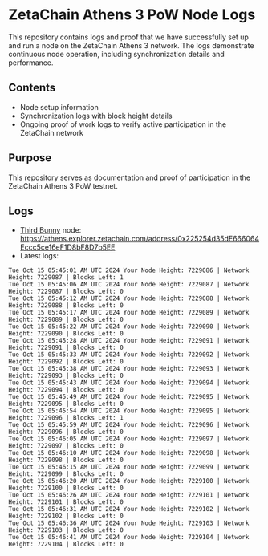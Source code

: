 # ZetaChain Athens 3 PoW Node Logs
This repository contains logs and proof that we have successfully set up and run a node on the ZetaChain Athens 3 network. The logs demonstrate continuous node operation, including synchronization details and performance.

## Contents
- Node setup information
- Synchronization logs with block height details
- Ongoing proof of work logs to verify active participation in the ZetaChain network

## Purpose
This repository serves as documentation and proof of participation in the ZetaChain Athens 3 PoW testnet.

## Logs

- [Third Bunny](https://thirdbunny.xyz/) node: https://athens.explorer.zetachain.com/address/0x225254d35dE666064Eccc5ce16eF1D8bF8D7b5EE
- Latest logs:
```
Tue Oct 15 05:45:01 AM UTC 2024 Your Node Height: 7229086 | Network Height: 7229087 | Blocks Left: 1
Tue Oct 15 05:45:06 AM UTC 2024 Your Node Height: 7229087 | Network Height: 7229087 | Blocks Left: 0
Tue Oct 15 05:45:12 AM UTC 2024 Your Node Height: 7229088 | Network Height: 7229088 | Blocks Left: 0
Tue Oct 15 05:45:17 AM UTC 2024 Your Node Height: 7229089 | Network Height: 7229089 | Blocks Left: 0
Tue Oct 15 05:45:22 AM UTC 2024 Your Node Height: 7229090 | Network Height: 7229090 | Blocks Left: 0
Tue Oct 15 05:45:28 AM UTC 2024 Your Node Height: 7229091 | Network Height: 7229091 | Blocks Left: 0
Tue Oct 15 05:45:33 AM UTC 2024 Your Node Height: 7229092 | Network Height: 7229092 | Blocks Left: 0
Tue Oct 15 05:45:38 AM UTC 2024 Your Node Height: 7229093 | Network Height: 7229093 | Blocks Left: 0
Tue Oct 15 05:45:43 AM UTC 2024 Your Node Height: 7229094 | Network Height: 7229094 | Blocks Left: 0
Tue Oct 15 05:45:49 AM UTC 2024 Your Node Height: 7229095 | Network Height: 7229095 | Blocks Left: 0
Tue Oct 15 05:45:54 AM UTC 2024 Your Node Height: 7229095 | Network Height: 7229096 | Blocks Left: 1
Tue Oct 15 05:45:59 AM UTC 2024 Your Node Height: 7229096 | Network Height: 7229096 | Blocks Left: 0
Tue Oct 15 05:46:05 AM UTC 2024 Your Node Height: 7229097 | Network Height: 7229097 | Blocks Left: 0
Tue Oct 15 05:46:10 AM UTC 2024 Your Node Height: 7229098 | Network Height: 7229098 | Blocks Left: 0
Tue Oct 15 05:46:15 AM UTC 2024 Your Node Height: 7229099 | Network Height: 7229099 | Blocks Left: 0
Tue Oct 15 05:46:20 AM UTC 2024 Your Node Height: 7229100 | Network Height: 7229100 | Blocks Left: 0
Tue Oct 15 05:46:26 AM UTC 2024 Your Node Height: 7229101 | Network Height: 7229101 | Blocks Left: 0
Tue Oct 15 05:46:31 AM UTC 2024 Your Node Height: 7229102 | Network Height: 7229102 | Blocks Left: 0
Tue Oct 15 05:46:36 AM UTC 2024 Your Node Height: 7229103 | Network Height: 7229103 | Blocks Left: 0
Tue Oct 15 05:46:41 AM UTC 2024 Your Node Height: 7229104 | Network Height: 7229104 | Blocks Left: 0
```
